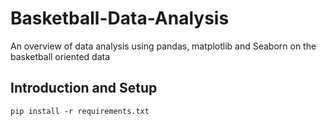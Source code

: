 # Basketball-Data-Analysis
An overview of data analysis using pandas, matplotlib and Seaborn on the basketball oriented data

## Introduction and Setup
```
pip install -r requirements.txt
```
